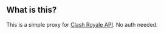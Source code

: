 ## What is this?

This is a simple proxy for [Clash Royale API](https://developer.clashroyale.com). No auth needed.